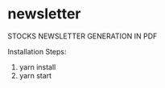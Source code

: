 # newsletter

STOCKS NEWSLETTER GENERATION IN PDF

Installation Steps:

1) yarn install
2) yarn start